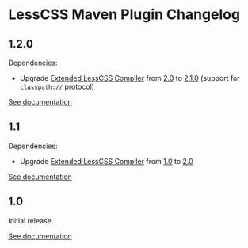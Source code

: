 # LessCSS Maven Plugin Changelog

## 1.2.0
Dependencies:
* Upgrade [Extended LessCSS Compiler](http://lesscss-extended-compiler.projects.gabrys.biz/) from [2.0](http://lesscss-extended-compiler.projects.gabrys.biz/2.0/) to [2.1.0](http://lesscss-extended-compiler.projects.gabrys.biz/LATEST/) (support for `classpath://` protocol)

[See documentation](http://lesscss-maven-plugin.projects.gabrys.biz/LATEST/)

## 1.1
Dependencies:
* Upgrade [Extended LessCSS Compiler](http://lesscss-extended-compiler.projects.gabrys.biz/) from [1.0](http://lesscss-extended-compiler.projects.gabrys.biz/1.0/) to [2.0](http://lesscss-extended-compiler.projects.gabrys.biz/2.0/)

[See documentation](http://lesscss-maven-plugin.projects.gabrys.biz/1.1/)

## 1.0
Initial release.

[See documentation](http://lesscss-maven-plugin.projects.gabrys.biz/1.0/)